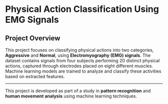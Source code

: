 # **Physical Action Classification Using EMG Signals**

## **Project Overview**
This project focuses on classifying physical actions into two categories, **Aggressive** and **Normal**, using **Electromyography (EMG) signals**. The dataset contains signals from four subjects performing 20 distinct physical actions, captured through electrodes placed on eight different muscles. Machine learning models are trained to analyze and classify these activities based on extracted features.

---

This project is developed as part of a study in **pattern recognition** and **human movement analysis** using machine learning techniques.
